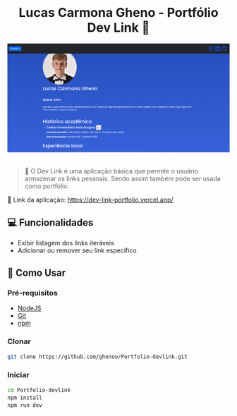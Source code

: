 <br />

  <h1 align="center"> Lucas Carmona Gheno - Portfólio Dev Link 🧠 </h1>

<div align="center"><img src="/assets/Screenshot_1.png"></div>

<br>

> :mag_right: O Dev Link é uma aplicação básica que permite o usuário armazenar os links pessoais. Sendo assim também pode ser usada como portfólio.
> <br>

:paperclip: Link da aplicação: https://dev-link-portfolio.vercel.app/

## :computer: Funcionalidades

- Exibir listagem dos links iteráveis
- Adicionar ou remover seu link específico

## :round_pushpin: Como Usar

<h3>Pré-requisitos</h3>

- [NodeJS](https://github.com/)
- [Git](https://github.com)
- [npm](https://www.npmjs.com/)

<h3>Clonar</h3>

```bash
git clone https://github.com/ghenoo/Portfolio-devlink.git
```

<h3>Iniciar</h3>

```bash
cd Portfolio-devlink
npm install
npm run dev
```


  </tr>
</table>
